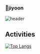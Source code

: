 <!--
**wldbs8241/wldbs8241** is a ✨ _special_ ✨ repository because its `README.md` (this file) appears on your GitHub profile.

Here are some ideas to get you started:

- 🔭 I’m currently working on ...
- 🌱 I’m currently learning ...
- 👯 I’m looking to collaborate on ...
- 🤔 I’m looking for help with ...
- 💬 Ask me about ...
- 📫 How to reach me: ...
- 😄 Pronouns: ...
- ⚡ Fun fact: ...
-->

### 🐰jiyoon
![header](https://capsule-render.vercel.app/api?type=waving&color=gradient&height=250&section=header&text=yunie_Github&fontSize=50)

<!-- <a href="https://github.com/imysh578"><img align="center" style="height:180px" src="https://github-readme-stats.vercel.app/api?username=wldbs8241&show_icons=true&include_all_commits=true&theme=nord&hide_border=true" alt="SOKURI's github stats" /></a> -->

## Activities
<!-- ![Top Langs](https://github-readme-stats.vercel.app/api/top-langs/?username=wldbs8241) -->

[![Top Langs](https://github-readme-stats.vercel.app/api/top-langs/?username=wldbs8241)](https://github.com/wldbs8241/github-readme-stats)
